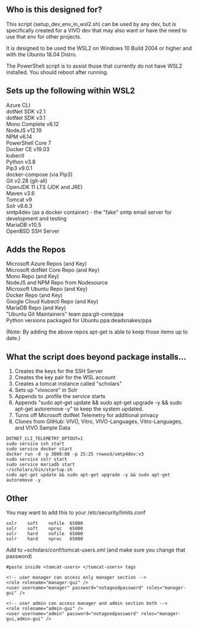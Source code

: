 Who is this designed for?
------------------------------------
This script (setup_dev_env_in_wsl2.sh) can be used by any dev, but is specifically created for a VIVO dev that may also want or have the need to use that env for other projects.

It is designed to be used the WSL2 on Windows 10 Build 2004 or higher and with the Ubuntu 18.04 Distro.

The PowerShell script is to assist those that currently do not have WSL2 installed.  You should reboot after running.

Sets up the following within WSL2
------------------------------------
Azure CLI\
dotNet SDK v2.1\
dotNet SDK v3.1\
Mono Complete v6.12\
NodeJS v12.19\
NPM v6.14\
PowerShell Core 7\
Docker CE v19.03\
kubectl\
Python v3.8\
Pip3 v9.0.1\
docker-compose (via Pip3)\
Git v2.28 (git-all)\
OpenJDK 11 LTS (JDK and JRE)\
Maven v3.6\
Tomcat v9\
Solr v8.6.3\
smtp4dev (as a docker container) - the "fake" smtp email server for development and testing\
MariaDB v10.5\
OpenBSD SSH Server

Adds the Repos
-------------------------------------
Microsoft Azure Repos (and Key)\
Microsoft dotNet Core Repo (and Key)\
Mono Repo (and Key)\
NodeJS and NPM Repo from Nodesource\
Microsoft Ubuntu Repo (and Key)\
Docker Repo (and Key)\
Google Cloud Kubectl Repo (and Key)\
MariaDB Repo (and Key)\
"Ubuntu Git Maintainers" team ppa:git-core/ppa\
Python versions packaged for Ubuntu ppa:deadsnakes/ppa

(Note: By adding the above repos apt-get is able to keep those items up to date.)

What the script does beyond package installs...
--------------------------------------
1. Creates the keys for the SSH Server
2. Creates the key pair for the WSL account
3. Creates a tomcat instance called "scholars"
4. Sets up "vivocore" in Solr
5. Appends to .profile the service starts
6. Appends "sudo apt-get update && sudo apt-get upgrade -y && sudo apt-get autoremove -y" to keep the system updated.
7. Turns off Microsoft dotNet Telemetry for additional privacy
8. Clones from GitHub: VIVO, Vitro, VIVO-Languages, Vitro-Languages, and VIVO Sample Data

```
DOTNET_CLI_TELEMETRY_OPTOUT=1
sudo service ssh start
sudo service docker start
docker run -d -p 3000:80 -p 25:25 rnwood/smtp4dev:v3
sudo service solr start
sudo service mariadb start
~/scholars/bin/startup.sh
sudo apt-get update && sudo apt-get upgrade -y && sudo apt-get autoremove -y
```

Other
--------------------------------------
You may want to add this to your /etc/security/limits.conf

```
solr    soft    nofile  65000
solr    soft    nproc   65000
solr    hard    nofile  65000
solr    hard    nproc   65000
```

Add to ~scholars/conf/tomcat-users.xml (and make sure you change that password)

```
#paste inside <tomcat-users> </tomcat-users> tags

<!-- user manager can access only manager section -->
<role rolename="manager-gui" />
<user username="manager" password="notagoodpassword" roles="manager-gui" />

<!-- user admin can access manager and admin section both -->
<role rolename="admin-gui" />
<user username="admin" password="notagoodpassword" roles="manager-gui,admin-gui" />
```
